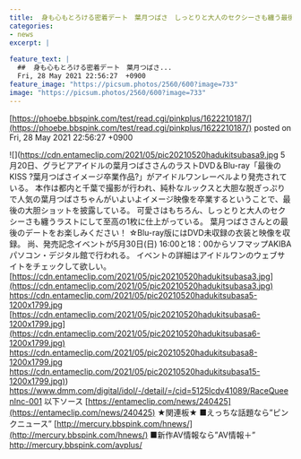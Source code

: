 ```yaml
---
title:  身も心もとろける密着デート　葉月つばさ　しっとりと大人のセクシーさも纏う最後の大胆ショット 	
categories:
- news
excerpt: |
  
feature_text: |
  ##  身も心もとろける密着デート　葉月つばさ...
  Fri, 28 May 2021 22:56:27  +0900
feature_image: "https://picsum.photos/2560/600?image=733"
image: "https://picsum.photos/2560/600?image=733"
---
```


[https://phoebe.bbspink.com/test/read.cgi/pinkplus/1622210187/](https://phoebe.bbspink.com/test/read.cgi/pinkplus/1622210187/)
posted on Fri, 28 May 2021 22:56:27  +0900

<!--more-->

![](https://cdn.entameclip.com/2021/05/pic20210520hadukitsubasa9.jpg 5月20日、グラビアアイドルの葉月つばささんのラストDVD＆Blu-ray「最後のKISS ?葉月つばさイメージ卒業作品?」がアイドルワンレーベルより発売されている。 本作は都内と千葉で撮影が行われ、純朴なルックスと大胆な脱ぎっぷりで人気の葉月つばさちゃんがいよいよイメージ映像を卒業するということで、最後の大胆ショットを披露している。 可愛さはもちろん、しっとりと大人のセクシーさも纏うラストにして至高の1枚に仕上がっている。 葉月つばささんとの最後のデートをお楽しみください！ ☆Blu-ray版にはDVD未収録の衣装と映像を収録。 尚、発売記念イベントが5月30日(日) 16:00と18：00からソフマップAKIBA パソコン・デジタル館で行われる。 イベントの詳細はアイドルワンのウェブサイトをチェックして欲しい。 [https://cdn.entameclip.com/2021/05/pic20210520hadukitsubasa3.jpg](https://cdn.entameclip.com/2021/05/pic20210520hadukitsubasa3.jpg) https://cdn.entameclip.com/2021/05/pic20210520hadukitsubasa5-1200x1799.jpg [https://cdn.entameclip.com/2021/05/pic20210520hadukitsubasa6-1200x1799.jpg](https://cdn.entameclip.com/2021/05/pic20210520hadukitsubasa6-1200x1799.jpg) https://cdn.entameclip.com/2021/05/pic20210520hadukitsubasa8-1200x1799.jpg [https://cdn.entameclip.com/2021/05/pic20210520hadukitsubasa15-1200x1799.jpg)](https://cdn.entameclip.com/2021/05/pic20210520hadukitsubasa15-1200x1799.jpg)) https://www.dmm.com/digital/idol/-/detail/=/cid=5125lcdv41089/RaceQueenInc-001 以下ソース [https://entameclip.com/news/240425](https://entameclip.com/news/240425) ★関連板★ ■えっちな話題なら”ピンクニュース” [http://mercury.bbspink.com/hnews/](http://mercury.bbspink.com/hnews/) ■新作AV情報なら”AV情報＋” http://mercury.bbspink.com/avplus/
